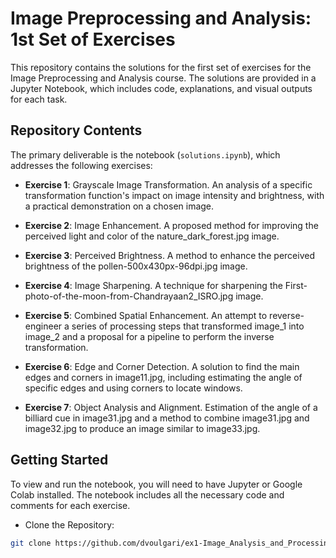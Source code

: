# Image Preprocessing and Analysis: 1st Set of Exercises
This repository contains the solutions for the first set of exercises for the Image Preprocessing and Analysis course. The solutions are provided in a Jupyter Notebook, which includes code, explanations, and visual outputs for each task.

## Repository Contents
The primary deliverable is the notebook (`solutions.ipynb`), which addresses the following exercises:

- **Exercise 1**: Grayscale Image Transformation. An analysis of a specific transformation function's impact on image intensity and brightness, with a practical demonstration on a chosen image.

- **Exercise 2**: Image Enhancement. A proposed method for improving the perceived light and color of the nature_dark_forest.jpg image.

- **Exercise 3**: Perceived Brightness. A method to enhance the perceived brightness of the pollen-500x430px-96dpi.jpg image.

- **Exercise 4**: Image Sharpening. A technique for sharpening the First-photo-of-the-moon-from-Chandrayaan2_ISRO.jpg image.

- **Exercise 5**: Combined Spatial Enhancement. An attempt to reverse-engineer a series of processing steps that transformed image_1 into image_2 and a proposal for a pipeline to perform the inverse transformation.

- **Exercise 6**: Edge and Corner Detection. A solution to find the main edges and corners in image11.jpg, including estimating the angle of specific edges and using corners to locate windows.

- **Exercise 7**: Object Analysis and Alignment. Estimation of the angle of a billiard cue in image31.jpg and a method to combine image31.jpg and image32.jpg to produce an image similar to image33.jpg.

## Getting Started
To view and run the notebook, you will need to have Jupyter or Google Colab installed. The notebook includes all the necessary code and comments for each exercise.

- Clone the Repository:

```Bash
git clone https://github.com/dvoulgari/ex1-Image_Analysis_and_Processing.git
```
